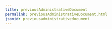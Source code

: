 ```yaml
---
title: previousAdministrativeDocument
permalink: previousAdministrativeDocument.html
jsonid: previousadministrativedocument
---
```


